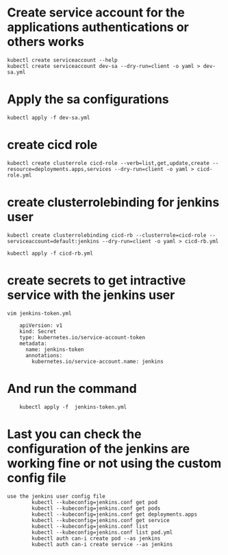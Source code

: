 # Create service account for the applications authentications or others works
    kubectl create serviceaccount --help
    kubectl create serviceaccount dev-sa --dry-run=client -o yaml > dev-sa.yml

# Apply the sa configurations   
    kubectl apply -f dev-sa.yml

# create cicd role 
    kubectl create clusterrole cicd-role --verb=list,get,update,create --resource=deployments.apps,services --dry-run=client -o yaml > cicd-role.yml

# create clusterrolebinding for jenkins user

    kubectl create clusterrolebinding cicd-rb --clusterrole=cicd-role --serviceaccount=default:jenkins --dry-run=client -o yaml > cicd-rb.yml

    kubectl apply -f cicd-rb.yml


# create secrets to get intractive service with the jenkins user

    vim jenkins-token.yml

        apiVersion: v1
        kind: Secret
        type: kubernetes.io/service-account-token
        metadata:
          name: jenkins-token
          annotations:
            kubernetes.io/service-account.name: jenkins

# And run the command
        kubectl apply -f  jenkins-token.yml

# Last you can check the configuration of the jenkins are working fine or not using the custom config file 
    use the jenkins user config file
            kubectl --kubeconfig=jenkins.conf get pod
            kubectl --kubeconfig=jenkins.conf get pods
            kubectl --kubeconfig=jenkins.conf get deployments.apps
            kubectl --kubeconfig=jenkins.conf get service
            kubectl --kubeconfig=jenkins.conf list
            kubectl --kubeconfig=jenkins.conf list pod.yml
            kubectl auth can-i create pod --as jenkins
            kubectl auth can-i create service --as jenkins